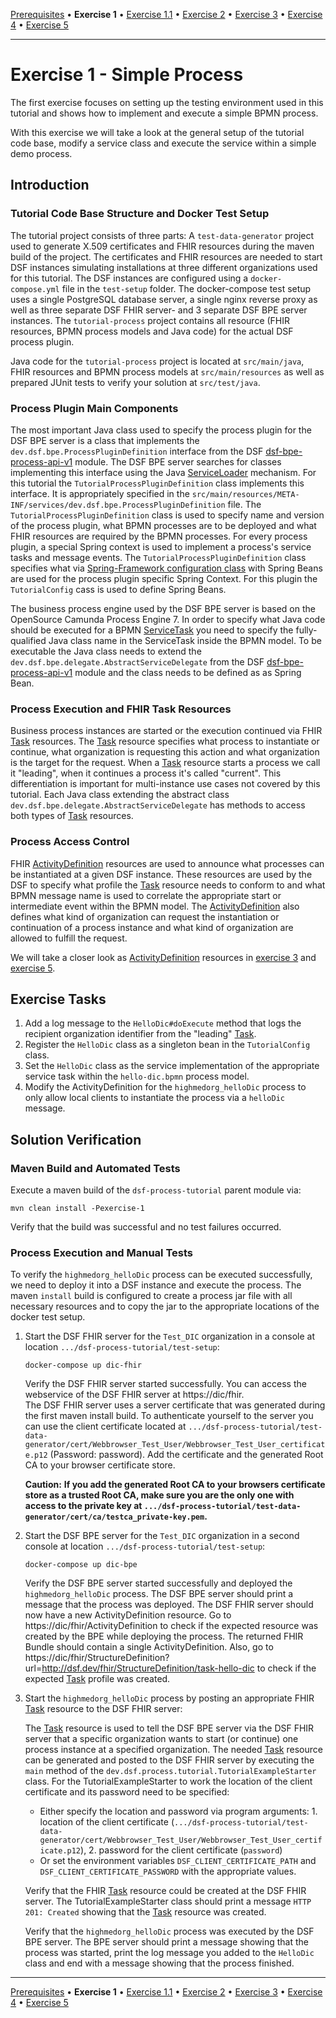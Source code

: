 [Prerequisites](prerequisites.md) • **Exercise 1** • [Exercise 1.1](exercise-1-1.md) • [Exercise 2](exercise-2.md) • [Exercise 3](exercise-3.md) • [Exercise 4](exercise-4.md) • [Exercise 5](exercise-5.md)
___

# Exercise 1 - Simple Process
The first exercise focuses on setting up the testing environment used in this tutorial and shows how to implement and execute a simple BPMN process.

With this exercise we will take a look at the general setup of the tutorial code base, modify a service class and execute the service within a simple demo process.

## Introduction
### Tutorial Code Base Structure and Docker Test Setup

The tutorial project consists of three parts: A `test-data-generator` project used to generate X.509 certificates and FHIR resources during the maven build of the project. The certificates and FHIR resources are needed to start DSF instances simulating installations at three different organizations used for this tutorial. The DSF instances are configured using a `docker-compose.yml` file in the `test-setup` folder. The docker-compose test setup uses a single PostgreSQL database server, a single nginx reverse proxy as well as three separate DSF FHIR server- and 3 separate DSF BPE server instances. The `tutorial-process` project contains all resource (FHIR resources, BPMN process models and Java code) for the actual DSF process plugin.

Java code for the `tutorial-process` project is located at `src/main/java`, FHIR resources and BPMN process models at `src/main/resources` as well as prepared JUnit tests to verify your solution at `src/test/java`.

### Process Plugin Main Components

The most important Java class used to specify the process plugin for the DSF BPE server is a class that implements the `dev.dsf.bpe.ProcessPluginDefinition` interface from the DSF [dsf-bpe-process-api-v1](https://github.com/highmed/highmed-dsf/packages/503054) module. The DSF BPE server searches for classes implementing this interface using the Java [ServiceLoader](https://docs.oracle.com/en/java/javase/11/docs/api/java.base/java/util/ServiceLoader.html) mechanism. For this tutorial the `TutorialProcessPluginDefinition` class implements this interface. It is appropriately specified in the `src/main/resources/META-INF/services/dev.dsf.bpe.ProcessPluginDefinition` file. The `TutorialProcessPluginDefinition` class is used to specify name and version of the process plugin, what BPMN processes are to be deployed and what FHIR resources are required by the BPMN processes. For every process plugin, a special Spring context is used to implement a process's service tasks and message events. The `TutorialProcessPluginDefinition` class specifies what via [Spring-Framework configuration class](https://docs.spring.io/spring-framework/docs/current/reference/html/core.html#beans-java-basic-concepts) with Spring Beans are used for the process plugin specific Spring Context. For this plugin the `TutorialConfig` cass is used to define Spring Beans.

The business process engine used by the DSF BPE server is based on the OpenSource Camunda Process Engine 7. In order to specify what Java code should be executed for a BPMN [ServiceTask](https://docs.camunda.org/manual/7.17/reference/bpmn20/tasks/service-task/) you need to specify the fully-qualified Java class name in the ServiceTask inside the BPMN model. To be executable the Java class needs to extend the `dev.dsf.bpe.delegate.AbstractServiceDelegate` from the DSF [dsf-bpe-process-api-v1](https://github.com/highmed/highmed-dsf/packages/503054) module and the class needs to be defined as as Spring Bean.

### Process Execution and FHIR Task Resources

Business process instances are started or the execution continued via FHIR [Task](http://hl7.org/fhir/R4/task.html) resources. The [Task](http://hl7.org/fhir/R4/task.html) resource specifies what process to instantiate or continue, what organization is requesting this action and what organization is the target for the request. When a [Task](http://hl7.org/fhir/R4/task.html) resource starts a process we call it "leading", when it continues a process it's called "current". This differentiation is important for multi-instance use cases not covered by this tutorial. Each Java class extending the abstract class `dev.dsf.bpe.delegate.AbstractServiceDelegate` has methods to access both types of [Task](http://hl7.org/fhir/R4/task.html) resources. 

### Process Access Control

FHIR [ActivityDefinition](http://hl7.org/fhir/R4/activitydefinition.html) resources are used to announce what processes can be instantiated at a given DSF instance. These resources are used by the DSF to specify what profile the [Task](http://hl7.org/fhir/R4/task.html) resource needs to conform to and what BPMN message name is used to correlate the appropriate start or intermediate event within the BPMN model. The [ActivityDefinition](http://hl7.org/fhir/R4/activitydefinition.html) also defines what kind of organization can request the instantiation or continuation of a process instance and what kind of organization are allowed to fulfill the request.

We will take a closer look as [ActivityDefinition](http://hl7.org/fhir/R4/activitydefinition.html) resources in [exercise 3](exercise-3.md) and [exercise 5](exercise-5.md).

## Exercise Tasks
1. Add a log message to the `HelloDic#doExecute` method that logs the recipient organization identifier from the "leading" [Task](http://hl7.org/fhir/R4/task.html).
2. Register the `HelloDic` class as a singleton bean in the `TutorialConfig` class.
3. Set the `HelloDic` class as the service implementation of the appropriate service task within the `hello-dic.bpmn` process model.
4. Modify the ActivityDefinition for the `highmedorg_helloDic` process to only allow local clients to instantiate the process via a `helloDic` message.

## Solution Verification
### Maven Build and Automated Tests
Execute a maven build of the `dsf-process-tutorial` parent module via:
```
mvn clean install -Pexercise-1
```
Verify that the build was successful and no test failures occurred.

### Process Execution and Manual Tests
To verify the `highmedorg_helloDic` process can be executed successfully, we need to deploy it into a DSF instance and execute the process. The maven `install` build is configured to create a process jar file with all necessary resources and to copy the jar to the appropriate locations of the docker test setup.

1. Start the DSF FHIR server for the `Test_DIC` organization in a console at location `.../dsf-process-tutorial/test-setup`:
	```
	docker-compose up dic-fhir
	```
	Verify the DSF FHIR server started successfully. You can access the webservice of the DSF FHIR server at https://dic/fhir.  
	The DSF FHIR server uses a server certificate that was generated during the first maven install build. To authenticate yourself to the server you can use the client certificate located at `.../dsf-process-tutorial/test-data-generator/cert/Webbrowser_Test_User/Webbrowser_Test_User_certificate.p12` (Password: password). Add the certificate and the generated Root CA to your browser certificate store.
	
	**Caution:** __If you add the generated Root CA to your browsers certificate store as a trusted Root CA, make sure you are the only one with access to the private key at `.../dsf-process-tutorial/test-data-generator/cert/ca/testca_private-key.pem`.__

2. Start the DSF BPE server for the `Test_DIC` organization in a second console at location `.../dsf-process-tutorial/test-setup`:
	```
	docker-compose up dic-bpe
	```
	Verify the DSF BPE server started successfully and deployed the `highmedorg_helloDic` process. The DSF BPE server should print a message that the process was deployed. The DSF FHIR server should now have a new ActivityDefinition resource. Go to https://dic/fhir/ActivityDefinition to check if the expected resource was created by the BPE while deploying the process. The returned FHIR Bundle should contain a single ActivityDefinition. Also, go to https://dic/fhir/StructureDefinition?url=http://dsf.dev/fhir/StructureDefinition/task-hello-dic to check if the expected [Task](http://hl7.org/fhir/R4/task.html) profile was created.

3. Start the `highmedorg_helloDic` process by posting an appropriate FHIR [Task](http://hl7.org/fhir/R4/task.html) resource to the DSF FHIR server:

    The [Task](http://hl7.org/fhir/R4/task.html) resource is used to tell the DSF BPE server via the DSF FHIR server that a specific organization wants to start (or continue) one process instance at a specified organization. The needed [Task](http://hl7.org/fhir/R4/task.html) resource can be generated and posted to the DSF FHIR server by executing the `main` method of the `dev.dsf.process.tutorial.TutorialExampleStarter` class. For the TutorialExampleStarter to work the location of the client certificate and its password need to be specified:
	* Either specify the location and password via program arguments: 1. location of the client certificate (`.../dsf-process-tutorial/test-data-generator/cert/Webbrowser_Test_User/Webbrowser_Test_User_certificate.p12`), 2. password for the client certificate (`password`)
	* Or set the environment variables `DSF_CLIENT_CERTIFICATE_PATH` and `DSF_CLIENT_CERTIFICATE_PASSWORD` with the appropriate values.
	
	Verify that the FHIR [Task](http://hl7.org/fhir/R4/task.html) resource could be created at the DSF FHIR server. The TutorialExampleStarter class should print a message `HTTP 201: Created` showing that the [Task](http://hl7.org/fhir/R4/task.html) resource was created.
	
	Verify that the `highmedorg_helloDic` process was executed by the DSF BPE server. The BPE server should print a message showing that the process was started, print the log message you added to the `HelloDic` class and end with a message showing that the process finished.

___
[Prerequisites](prerequisites.md) • **Exercise 1** • [Exercise 1.1](exercise-1-1.md) • [Exercise 2](exercise-2.md) • [Exercise 3](exercise-3.md) • [Exercise 4](exercise-4.md) • [Exercise 5](exercise-5.md)